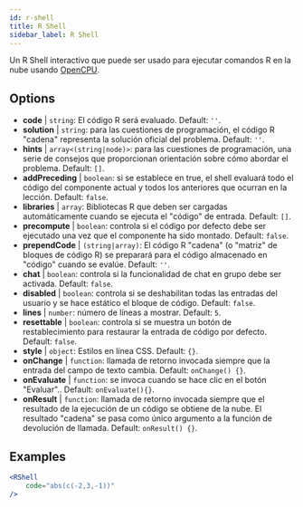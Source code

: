 ```yaml
---
id: r-shell
title: R Shell
sidebar_label: R Shell
---
```


Un R Shell interactivo que puede ser usado para ejecutar comandos R en la nube usando [OpenCPU](https://www.opencpu.org/).

## Options

* __code__ | `string`: El código R será evaluado. Default: `''`.
* __solution__ | `string`: para las cuestiones de programación, el código R "cadena" representa la solución oficial del problema. Default: `''`.
* __hints__ | `array<(string|node)>`: para las cuestiones de programación, una serie de consejos que proporcionan orientación sobre cómo abordar el problema. Default: `[]`.
* __addPreceding__ | `boolean`: si se establece en true, el shell evaluará todo el código del componente actual y todos los anteriores que ocurran en la lección. Default: `false`.
* __libraries__ | `array`: Bibliotecas R que deben ser cargadas automáticamente cuando se ejecuta el "código" de entrada. Default: `[]`.
* __precompute__ | `boolean`: controla si el código por defecto debe ser ejecutado una vez que el componente ha sido montado. Default: `false`.
* __prependCode__ | `(string|array)`: El código R "cadena" (o "matriz" de bloques de código R) se preparará para el código almacenado en "código" cuando se evalúe. Default: `''`.
* __chat__ | `boolean`: controla si la funcionalidad de chat en grupo debe ser activada. Default: `false`.
* __disabled__ | `boolean`: controla si se deshabilitan todas las entradas del usuario y se hace estático el bloque de código. Default: `false`.
* __lines__ | `number`: número de líneas a mostrar. Default: `5`.
* __resettable__ | `boolean`: controla si se muestra un botón de restablecimiento para restaurar la entrada de código por defecto. Default: `false`.
* __style__ | `object`: Estilos en línea CSS. Default: `{}`.
* __onChange__ | `function`: llamada de retorno invocada siempre que la entrada del campo de texto cambia. Default: `onChange() {}`.
* __onEvaluate__ | `function`: se invoca cuando se hace clic en el botón "Evaluar".. Default: `onEvaluate(){}`.
* __onResult__ | `function`: llamada de retorno invocada siempre que el resultado de la ejecución de un código se obtiene de la nube. El resultado "cadena" se pasa como único argumento a la función de devolución de llamada. Default: `onResult() {}`.


## Examples

```jsx live
<RShell
    code="abs(c(-2,3,-1))"
/>
```

